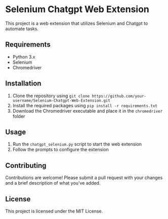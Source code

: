 # Selenium Chatgpt Web Extension

This project is a web extension that utilizes Selenium and Chatgpt to automate tasks.

## Requirements

* Python 3.x
* Selenium
* Chromedriver

## Installation

1. Clone the repository using `git clone https://github.com/your-username/Selenium-Chatgpt-Web-Extension.git`
2. Install the required packages using `pip install -r requirements.txt`
3. Download the Chromedriver executable and place it in the `chromedriver` folder

## Usage

1. Run the `chatgpt_selenium.py` script to start the web extension
2. Follow the prompts to configure the extension

## Contributing

Contributions are welcome! Please submit a pull request with your changes and a brief description of what you've added.

## License

This project is licensed under the MIT License.
